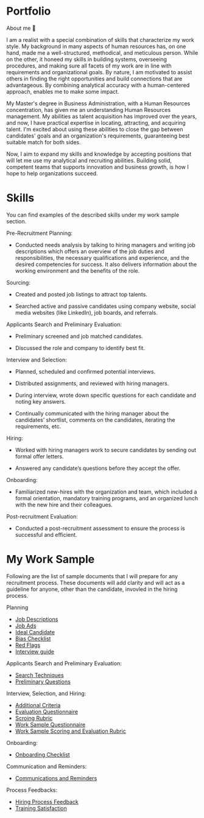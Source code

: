 # Portfolio

About me 👋

I am a realist with a special combination of skills that characterize my work style. My background in many aspects of human resources has, on one hand, made me a well-structured, methodical, and meticulous person. While on the other, it honeed my skills in building systems, overseeing procedures, and making sure all facets of my work are in line with requirements and organizational goals. By nature, I am motivated to assist others in finding the right opportunities and build connections that are advantageous. By combining analytical accuracy with a human-centered approach, enables me to make some impact.

My Master's degree in Business Administration, with a Human Resources concentration, has given me an understanding Human Resources management. My abilities as talent acquisition has improved over the years, and now, I have practical expertise in locating, attracting, and acquiring talent. I'm excited about using these abilities to close the gap between candidates' goals and an organization's requirements, guaranteeing best suitable match for both sides.

Now, I aim to expand my skills and knowledge by accepting positions that will let me use my analytical and recruiting abilities. Building solid, competent teams that supports innovation and business growth, is how I hope to help organizations succeed.

# Skills

You can find examples of the described skills under my work sample section.

Pre-Recruitment Planning: 

* Conducted needs analysis by talking to hiring managers and writing job descriptions which offers an overview of the job duties and responsibilities, the necessary qualifications and experience, and the 
  desired competencies for success. It also delivers information about the working environment and the benefits of the role.

Sourcing:

* Created and posted job listings to attract top talents.

* Searched active and passive candidates using company website, social media websites (like LinkedIn), job boards, and referrals.
   
Applicants Search and Preliminary Evaluation:

* Preliminary screened and job matched candidates. 
   
* Discussed the role and company to identify best fit.

Interview and Selection:

* Planned, scheduled and confirmed potential interviews.

* Distributed assignments, and reviewed with hiring managers. 

* During interview, wrote down specific questions for each candidate and noting key answers.

* Continually communicated with the hiring manager about the candidates’ shortlist, comments on the candidates, iterating the requirements, etc.

Hiring:

* Worked with hiring managers work to secure candidates by sending out formal offer letters.

* Answered any candidate’s questions before they accept the offer.

Onboarding:

* Familiarized new-hires with the organization and team, which included a formal orientation, mandatory training programs, and an organized lunch with the new hire and their colleagues. 

Post-recruitment Evaluation:

* Conducted a post-recruitment assessment to ensure the process is successful and efficient.

# My Work Sample

Following are the list of sample documents that I will prepare for any recruitment process. These documents will add clarity and will act as a guideline for anyone, other than the candidate, invovled in the hiring process.

Planning

* [Job Descriptions](https://docs.google.com/document/d/14mk_dv5kgI_quutXavEvmjUv-h7mVoV_/edit?usp=drive_link&ouid=111857743893046045522&rtpof=true&sd=true)
* [Job Ads](https://docs.google.com/document/d/1FekkRZYyeOWihNBKitFEL8nIWM5507TF/edit?usp=drive_link&ouid=111857743893046045522&rtpof=true&sd=true)
* [Ideal Candidate](https://docs.google.com/document/d/1VKvYqALZA_iafClBvoNywlGNPa9oEIMI/edit?usp=drive_link&ouid=111857743893046045522&rtpof=true&sd=true)
* [Bias Checklist](https://docs.google.com/document/d/1vka7AQIq6X-TLYTplwOasIgH2mAIhSDX/edit?usp=sharing&ouid=111857743893046045522&rtpof=true&sd=true)
* [Red Flags](https://docs.google.com/document/d/1WppL4eVIPwtkeBQdfDbz7VKmql0q72f_/edit?usp=drive_link&ouid=111857743893046045522&rtpof=true&sd=true)
* [Interview guide](https://docs.google.com/document/d/1-E0zyUy5v0TAkF6oEws8HoRZ4H7diVuR/edit?usp=drive_link&ouid=111857743893046045522&rtpof=true&sd=true)

Applicants Search and Preliminary Evaluation:

* [Search Techniques](https://docs.google.com/document/d/12UWM91tOz8LlM7bL-EawhB7DXF5wBOCk/edit?usp=drive_link&ouid=111857743893046045522&rtpof=true&sd=true)
* [Preliminary Questions](https://docs.google.com/document/d/1xIfHC-ZDC4pRINIq_4WF1jZqPsumj0dw/edit?usp=drive_link&ouid=111857743893046045522&rtpof=true&sd=true)

Interview, Selection, and Hiring:

* [Additional Criteria](https://docs.google.com/document/d/1jMHn5ipOJfveiPyBF8E8AwNhgVzklw51/edit?usp=drive_link&ouid=111857743893046045522&rtpof=true&sd=true)
* [Evaluation Questionnaire](https://docs.google.com/document/d/175LZe_PeVXtWp1sJgJRjWYscerrKqnLR/edit?usp=drive_link&ouid=111857743893046045522&rtpof=true&sd=true)
* [Scroing Rubric](https://docs.google.com/spreadsheets/d/1OTGBPFf18miRD6JdCMk7d4nB08g01Fsd/edit?usp=drive_link&ouid=111857743893046045522&rtpof=true&sd=true)
* [Work Sample Questionnaire](https://docs.google.com/document/d/1ZHzvSE1hIL4-QZYH7Z-73AQKse5K6co2/edit?usp=drive_link&ouid=111857743893046045522&rtpof=true&sd=true)
* [Work Sample Scoring and Evaluation Rubric](https://docs.google.com/spreadsheets/d/10AYgO8sJsUVc16coz0Bbp6wrQGbW-_wQ/edit?usp=drive_link&ouid=111857743893046045522&rtpof=true&sd=true)

Onboarding:

* [Onboarding Checklist](https://docs.google.com/document/d/1uWDF-bK35VbPPHEhhPh5fsbMYOwb0Kez/edit?usp=drive_link&ouid=111857743893046045522&rtpof=true&sd=true)

Communication and Reminders:
* [Communications and Reminders](https://docs.google.com/document/d/1jA44a1pTLR9ftDbp5cpOCUE4SNCikLXY/edit?usp=drive_link&ouid=111857743893046045522&rtpof=true&sd=true)

Process Feedbacks:
* [Hiring Process Feedback](https://docs.google.com/document/d/1VN1r4xM-tCpp43WsO2pDNAnPX6pF_AAw/edit?usp=drive_link&ouid=111857743893046045522&rtpof=true&sd=true)
* [Training Satisfaction](https://docs.google.com/document/d/1uEBJzQrFPdqSvY_hATxVmg4pcf6UryUm/edit?usp=drive_link&ouid=111857743893046045522&rtpof=true&sd=true)
